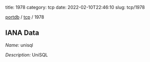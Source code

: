 title: 1978
category: tcp
date: 2022-02-10T22:46:10
slug: tcp/1978

[portdb](/) / [tcp](/category/tcp.html) / 1978


## IANA Data

_Name:_ unisql

_Description:_ UniSQL

